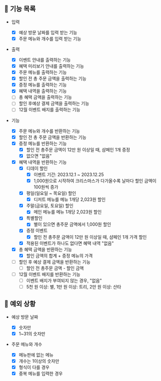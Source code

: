 ## 📄 기능 목록

- 입력
  - [x] 예상 방문 날짜를 입력 받는 기능
  - [x] 주문 메뉴와 개수를 입력 받는 기능
- 출력

  - [x] 이벤트 안내를 출력하는 기능
  - [x] 혜택 미리보기 안내를 출력하는 기능
  - [x] 주문 메뉴를 출력하는 기능
  - [x] 할인 전 총 주문 금액을 출력하는 기능
  - [x] 증정 메뉴를 출력하는 기능
  - [x] 혜택 내역을 출력하는 기능
  - [ ] 총 혜택 금액을 출력하는 기능
  - [ ] 할인 후예상 결제 금액을 출력하는 기능
  - [ ] 12월 이벤트 배지를 출력하는 기능

- 기능
  - [x] 주문 메뉴와 개수를 반환하는 기능
  - [x] 할인 전 총 주문 금액을 반환하는 기능
  - [x] 증정 메뉴를 반환하는 기능
    - [x] 할인 전 총주문 금액이 12만 원 이상일 때, 샴페인 1개 증정
    - [x] 없으면 "없음"
  - [x] 혜택 내역을 반환하는 기능
    - [x] 디데이 할인
      - [x] 이벤트 기간: 2023.12.1 ~ 2023.12.25
      - [x] 1,000원으로 시작하여 크리스마스가 다가올수록 날마다 할인 금액이 100원씩 증가
    - [x] 평일(일요일 ~ 목요일) 할인
      - [x] 디저트 메뉴를 메뉴 1개당 2,023원 할인
    - [x] 주말(금요일, 토요일) 할인
      - [x] 메인 메뉴를 메뉴 1개당 2,023원 할인
    - [x] 특별할인
      - [x] 별이 있으면 총주문 금액에서 1,000원 할인
    - [x] 증정 이벤트
      - [x] 할인 전 총주문 금액이 12만 원 이상일 때, 샴페인 1개 가격 할인
    - [x] 적용된 이벤트가 하나도 없다면 혜택 내역 "없음"
  - [x] 총 혜택 금액을 반환하는 기능
    - [x] 할인 금액의 합계 + 증정 메뉴의 가격
  - [ ] 할인 후 예상 결제 금액을 반환하는 기능
    - [ ] 할인 전 총주문 금액 - 할인 금액
  - [ ] 12월 이벤트 배지를 반환하는 기능
    - [ ] 이벤트 배지가 부여되지 않는 경우, "없음"
    - [ ] 5천 원 이상: 별, 1만 원 이상: 트리, 2만 원 이상: 산타

## 🎯 예외 상황

- 예상 방문 날짜

  - [x] 숫자만
  - [x] 1~31의 숫자만

- 주문 메뉴와 개수

  - [x] 메뉴판에 없는 메뉴
  - [x] 개수는 1이상의 숫자만
  - [x] 형식이 다를 경우
  - [x] 중복 메뉴를 입력한 경우
